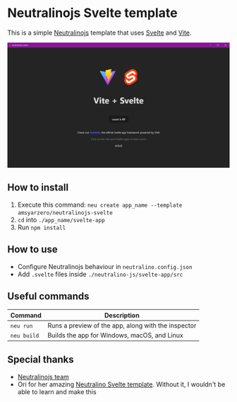 # Neutralinojs Svelte template

This is a simple [Neutralinojs](https://neutralino.js.org/) template that uses [Svelte](https://svelte.dev) and [Vite](https://vite.dev/).

![Screenshot of the Neutralinojs Svelte app](./docs/screenshot.png)

## How to install

1. Execute this command: `neu create app_name --template amsyarzero/neutralinojs-svelte`
2. `cd` into `./app_name/svelte-app`
3. Run `npm install`

## How to use

- Configure Neutralinojs behaviour in `neutralino.config.json`
- Add `.svelte` files inside `./neutralino-js/svelte-app/src`

## Useful commands

| Command     | Description                                         |
| ----------- | --------------------------------------------------- |
| `neu run`   | Runs a preview of the app, along with the inspector |
| `neu build` | Builds the app for Windows, macOS, and Linux        |

## Special thanks

- [Neutralinojs team](https://neutralino.js.org/docs/contributing/about-neutralinojs)
- Ori for her amazing [Neutralino Svelte template](https://github.com/origamingwastaken/neutralino-svelte). Without it, I wouldn't be able to learn and make this
